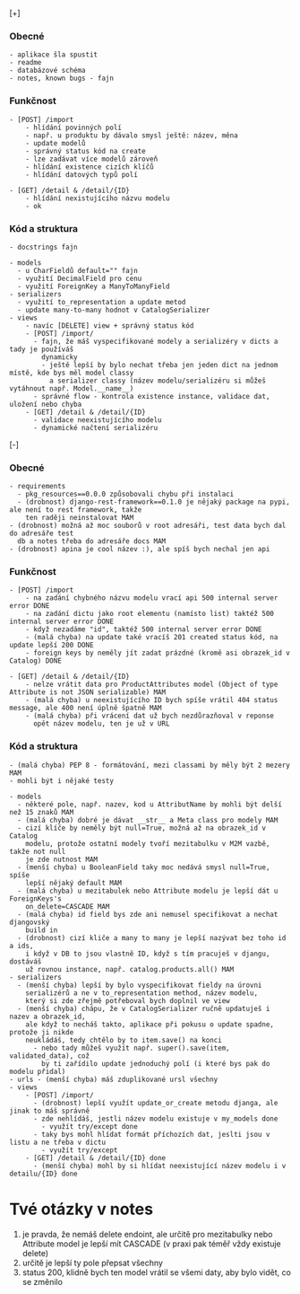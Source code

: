 [+]
 
### Obecné
    - aplikace šla spustit
    - readme
    - databázové schéma
    - notes, known bugs - fajn

### Funkčnost

    - [POST] /import
        - hlídání povinných polí
        - např. u produktu by dávalo smysl ještě: název, měna
        - update modelů
        - správný status kód na create
        - lze zadávat více modelů zároveň
        - hlídání existence cizích klíčů
        - hlídání datových typů polí

    - [GET] /detail & /detail/{ID}
        - hlídání nexistujícího názvu modelu
        - ok

### Kód a struktura
    - docstrings fajn

    - models
      - u CharFieldů default="" fajn
      - využití DecimalField pro cenu
      - využití ForeignKey a ManyToManyField
    - serializers
      - využití to_representation a update metod
      - update many-to-many hodnot v CatalogSerializer
    - views 
        - navíc [DELETE] view + správný status kód
        - [POST] /import/ 
          - fajn, že máš vyspecifikované modely a serializéry v dicts a tady je používáš
            dynamicky
            - ještě lepší by bylo nechat třeba jen jeden dict na jednom místě, kde bys měl model classy
              a serializer classy (název modelu/serializéru si můžeš vytáhnout např. Model.__name__)
          - správné flow - kontrola existence instance, validace dat, uložení nebo chyba
        - [GET] /detail & /detail/{ID}
          - validace neexistujícího modelu
          - dynamické načtení serializéru


[-]

### Obecné  
    - requirements
      - pkg_resources==0.0.0 způsobovali chybu při instalaci
      - (drobnost) django-rest-framework==0.1.0 je nějaký package na pypi, ale není to rest framework, takže
        ten raději neinstalovat MAM
    - (drobnost) možná až moc souborů v root adresáři, test data bych dal do adresáře test
      db a notes třeba do adresáře docs MAM
    - (drobnost) apina je cool název :), ale spíš bych nechal jen api 

### Funkčnost

    - [POST] /import
        - na zadání chybného názvu modelu vrací api 500 internal server error DONE
        - na zadání dictu jako root elementu (namísto list) taktéž 500 internal server error DONE
        - když nezadáme "id", taktéž 500 internal server error DONE
        - (malá chyba) na update také vracíš 201 created status kód, na update lepší 200 DONE
        - foreign keys by neměly jít zadat prázdné (kromě asi obrazek_id v Catalog) DONE

    - [GET] /detail & /detail/{ID}
        - nelze vrátit data pro ProductAttributes model (Object of type Attribute is not JSON serializable) MAM
        - (malá chyba) u neexistujícího ID bych spíše vrátil 404 status message, ale 400 není úplně špatně MAM
        - (malá chyba) při vrácení dat už bych nezdůrazňoval v reponse
          opět název modelu, ten je už v URL

### Kód a struktura
    - (malá chyba) PEP 8 - formátování, mezi classami by měly být 2 mezery MAM
    - mohli být i nějaké testy

    - models
      - některé pole, např. nazev, kod u AttributName by mohli být delší než 15 znaků MAM
      - (malá chyba) dobré je dávat __str__ a Meta class pro modely MAM
      - cizí klíče by neměly být null=True, možná až na obrazek_id v Catalog
        modelu, protože ostatní modely tvoří mezitabulku v M2M vazbě, takže not null
        je zde nutnost MAM
      - (menší chyba) u BooleanField taky moc nedává smysl null=True, spíše
        lepší nějaký default MAM
      - (malá chyba) u mezitabulek nebo Attribute modelu je lepší dát u ForeignKeys's
        on_delete=CASCADE MAM
      - (malá chyba) id field bys zde ani nemusel specifikovat a nechat djangovský
        build in
      - (drobnost) cizí kliče a many to many je lepší nazývat bez toho id a ids,
        i když v DB to jsou vlastně ID, když s tím pracuješ v djangu, dostáváš
        už rovnou instance, např. catalog.products.all() MAM
    - serializers
      - (menší chyba) lepší by bylo vyspecifikovat fieldy na úrovni
        serializérů a ne v to_representation method, název modelu,
        který si zde zřejmě potřeboval bych doplnil ve view
      - (menší chyba) chápu, že v CatalogSerializer ručně updatuješ i nazev a obrazek_id,
        ale když to necháš takto, aplikace při pokusu o update spadne, protože ji nikde
        neukládáš, tedy chtělo by to item.save() na konci 
          - nebo tady můžeš využít např. super().save(item, validated_data), což
            by ti zařídilo update jednoduchý polí (i které bys pak do modelu přidal) 
    - urls - (menší chyba) máš zduplikované ursl všechny
    - views 
        - [POST] /import/
          - (drobnost) lepší využít update_or_create metodu djanga, ale jinak to máš správně
          - zde nehlídáš, jestli název modelu existuje v my_models done
            - využít try/except done
          - taky bys mohl hlídat formát příchozích dat, jeslti jsou v listu a ne třeba v dictu
            - využít try/except
        - [GET] /detail & /detail/{ID} done
          - (menší chyba) mohl by si hlídat neexistující název modelu i v detailu/{ID} done

# Tvé otázky v notes
1) je pravda, že nemáš delete endoint, ale určitě pro mezitabulky nebo Attribute model je lepší
   mít CASCADE (v praxi pak téměř vždy existuje delete)
2) určitě je lepší ty pole přepsat všechny
3) status 200, klidně bych ten model vrátil se všemi daty, aby bylo vidět, co se změnilo
